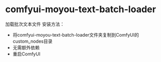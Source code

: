 # comfyui-moyou-text-batch-loader
加载批次文本文件
安装方法：
   - 将comfyui-moyou-text-batch-loader文件夹复制到ComfyUI的custom_nodes目录
   - 无需额外依赖
   - 重启ComfyUI

